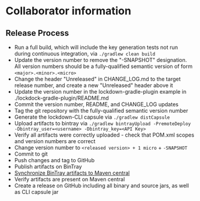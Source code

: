 # Collaborator information

## Release Process

* Run a full build, which will include the key generation tests not run during continuous integration, via `./gradlew clean build`
* Update the version number to remove the "-SNAPSHOT" designation. All version numbers should be a fully-qualified semantic version of form `<major>.<minor>.<micro>`
* Change the header "Unreleased" in CHANGE_LOG.md to the target release number, and create a new "Unreleased" header above it
* Update the version number in the lockdown-gradle-plugin example in ./lockdock-gradle-plugin/README.md
* Commit the version number, README, and CHANGE_LOG updates
* Tag the git repository with the fully-qualified semantic version number
* Generate the lockdown-CLI capsule via `./gradlew distCapsule`
* Upload artifacts to bintray via `./gradlew bintrayUpload -PremoteDeploy -Dbintray_user=<username> -Dbintray_key=<API Key>`
* Verify all artifacts were correctly uploaded - check that POM.xml scopes and version numbers are correct
* Change version number to `<released version> + 1 micro` + `-SNAPSHOT`
* Commit to git
* Push changes and tag to GitHub
* Publish artifacts on BinTray
* [Synchronize BinTray artifacts to Maven central](https://bintray.com/docs/usermanual/uploads/uploads_syncingwiththirdpartyplatforms.html)
* Verify artifacts are present on Maven central
* Create a release on GitHub including all binary and source jars, as well as CLI capsule jar

